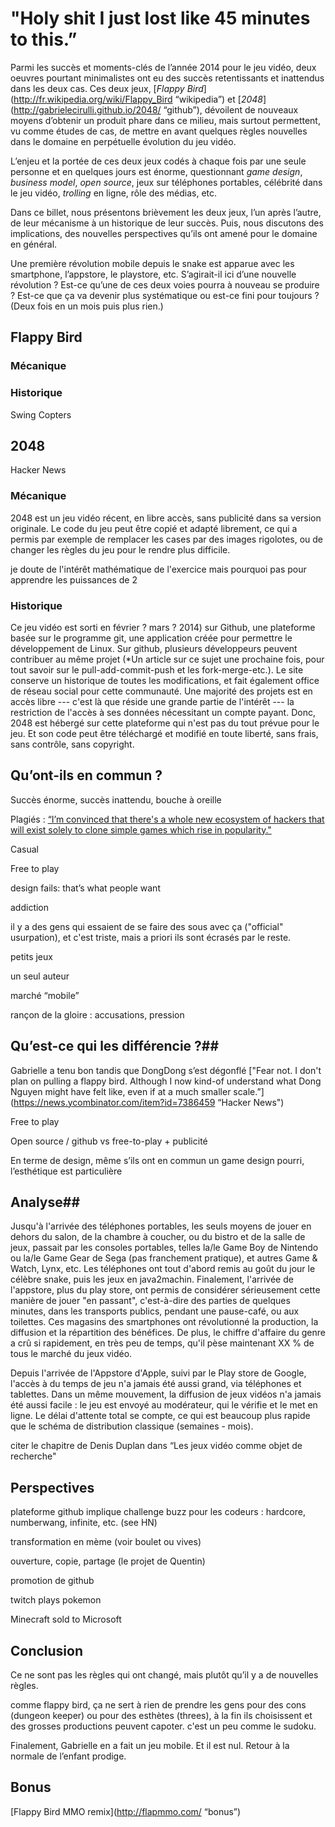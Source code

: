 # "Holy shit I just lost like 45 minutes to this.” #

Parmi les succès et moments-clés de l’année 2014 pour le jeu vidéo, deux oeuvres pourtant minimalistes ont eu des succès retentissants et inattendus dans les deux cas. Ces deux jeux, [*Flappy Bird*](http://fr.wikipedia.org/wiki/Flappy_Bird “wikipedia”) et [*2048*](http://gabrielecirulli.github.io/2048/ “github”), dévoilent de nouveaux moyens d’obtenir un produit phare dans ce milieu, mais surtout permettent, vu comme études de cas, de mettre en avant quelques règles nouvelles dans le domaine en perpétuelle évolution du jeu vidéo.

L’enjeu et la portée de ces deux jeux codés à chaque fois par une seule personne et en quelques jours est énorme, questionnant *game design*, *business model*, *open source*, jeux sur téléphones portables, célébrité dans le jeu vidéo, *trolling* en ligne, rôle des médias, etc.

Dans ce billet, nous présentons brièvement les deux jeux, l’un après l’autre, de leur mécanisme à un historique de leur succès. Puis, nous discutons des implications, des nouvelles perspectives qu’ils ont amené pour le domaine en général.

Une première révolution mobile depuis le snake est apparue avec les smartphone, l’appstore, le playstore, etc. S’agirait-il ici d’une nouvelle révolution ? Est-ce qu’une de ces deux voies pourra à nouveau se produire ? Est-ce que ça va devenir plus systématique ou est-ce fini pour toujours ? (Deux fois en un mois puis plus rien.)

## Flappy Bird ##

### Mécanique ###

### Historique ###

Swing Copters

## 2048 ##

Hacker News

### Mécanique ###

2048 est un jeu vidéo récent, en libre accès, sans publicité dans sa version originale. Le code du jeu peut être copié et adapté librement, ce qui a permis par exemple de remplacer les cases par des images rigolotes, ou de changer les règles du jeu pour le rendre plus difficile.

je doute de l'intérêt mathématique de l'exercice mais pourquoi pas pour apprendre les puissances de 2

### Historique ###

Ce jeu vidéo est sorti en février ? mars ? 2014) sur Github, une plateforme basée sur le programme git, une application créée pour permettre le développement de Linux. Sur github, plusieurs développeurs peuvent contribuer au même projet (*Un article sur ce sujet une prochaine fois, pour tout savoir sur le pull-add-commit-push et les fork-merge-etc.). Le site conserve un historique de toutes les modifications, et fait également office de réseau social pour cette communauté. Une majorité des projets est en accès libre --- c'est là que réside une grande partie de l'intérêt --- la restriction de l'accès à ses données nécessitant un compte payant. Donc, 2048 est hébergé sur cette plateforme qui n'est pas du tout prévue pour le jeu. Et son code peut être téléchargé et modifié en toute liberté, sans frais, sans contrôle, sans copyright.

## Qu’ont-ils en commun ? ##

Succès énorme, succès inattendu, bouche à oreille

Plagiés : [“I’m convinced that there's a whole new ecosystem of hackers that will exist solely to clone simple games which rise in popularity."](https://news.ycombinator.com/item?id=7390243)

Casual
 
Free to play

design fails: that’s what people want

addiction

il y a des gens qui essaient de se faire des sous avec ça ("official" usurpation), et c'est triste, mais a priori ils sont écrasés par le reste.

petits jeux

un seul auteur 

marché “mobile”

rançon de la gloire : accusations, pression

## Qu’est-ce qui les différencie ?##

Gabrielle a tenu bon tandis que DongDong s’est dégonflé ["Fear not. I don't plan on pulling a flappy bird. Although I now kind-of understand what Dong Nguyen might have felt like, even if at a much smaller scale.”](https://news.ycombinator.com/item?id=7386459 “Hacker News")

Free to play

Open source / github vs free-to-play + publicité

En terme de design, même s’ils ont en commun un game design pourri, l’esthétique est particulière

## Analyse##

Jusqu'à l'arrivée des téléphones portables, les seuls moyens de jouer en dehors du salon, de la chambre à coucher, ou du bistro et de la salle de jeux, passait par les consoles portables, telles la/le Game Boy de Nintendo ou la/le Game Gear de Sega (pas franchement pratique), et autres Game & Watch, Lynx, etc. Les téléphones ont tout d'abord remis au goût du jour le célèbre snake, puis les jeux en java2machin. Finalement, l'arrivée de l'appstore, plus du play store, ont permis de considérer sérieusement cette manière de jouer "en passant", c'est-à-dire des parties de quelques minutes, dans les transports publics, pendant une pause-café, ou aux toilettes. Ces magasins des smartphones ont révolutionné la production, la diffusion et la répartition des bénéfices. De plus, le chiffre d'affaire du genre a crû si rapidement, en très peu de temps, qu'il pèse maintenant XX % de tous le marché du jeux vidéo.

Depuis l'arrivée de l'Appstore d'Apple, suivi par le Play store de Google, l'accès à du temps de jeu n'a jamais été aussi grand, via téléphones et tablettes. Dans un même mouvement, la diffusion de jeux vidéos n'a jamais été aussi facile : le jeu est envoyé au modérateur, qui le vérifie et le met en ligne. Le délai d'attente total se compte, ce qui est beaucoup plus rapide que le schéma de distribution classique (semaines - mois).

citer le chapitre de Denis Duplan dans “Les jeux vidéo comme objet de recherche"


## Perspectives ##

plateforme github implique challenge buzz pour les codeurs : hardcore, numberwang, infinite, etc. (see HN)

transformation en mème (voir boulet ou vives) 

ouverture, copie, partage (le projet de Quentin)

promotion de github

twitch plays pokemon

Minecraft sold to Microsoft


## Conclusion ##

Ce ne sont pas les règles qui ont changé, mais plutôt qu’il y a de nouvelles règles.

comme flappy bird, ça ne sert à rien de prendre les gens pour des cons (dungeon keeper) ou pour des esthètes (threes), à la fin ils choisissent et des grosses productions peuvent capoter. c'est un peu comme le sudoku.

Finalement, Gabrielle en a fait un jeu mobile. Et il est nul. Retour à la normale de l’enfant prodige.

## Bonus ##

[Flappy Bird MMO remix](http://flapmmo.com/ “bonus”)







